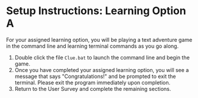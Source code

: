 # Setup Instructions: Learning Option A

For your assigned learning option, you will be playing a text adventure game in the command line and learning terminal commands as you go along.

1. Double click the file `Clue.bat` to launch the command line and begin the game.
2. Once you have completed your assigned learning option, you will see a message that says "Congratulations!" and be prompted to exit the terminal. Please exit the program immediately upon completion.
3. Return to the User Survey and complete the remaining sections.
